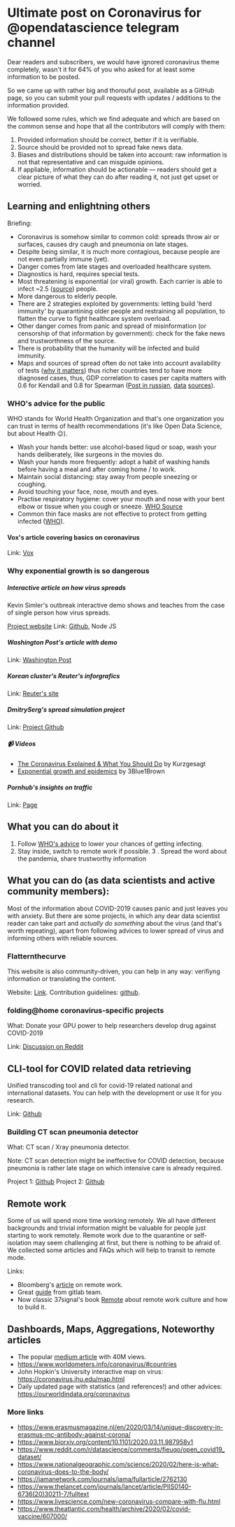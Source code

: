 # Ultimate post on Coronavirus for @opendatascience telegram channel 

Dear readers and subscribers, we would have ignored coronavirus theme completely, wasn't it for 64% of you who asked for at least some information to be posted.

So we came up with rather big and thorouful post, available as a GitHub page, so you can submit your pull requests with updates / additions to the information provided.

We followed some rules, which we find adequate and which are based on the common sense and hope that all the contributors will comply with them:

1. Provided information should be correct, better if it is verifiable.
2. Source should be provided not to spread fake news data.
3. Biases and distributions should be taken into account: raw information is not that representative and can misguide opinions.
4. If appliable, information should be actionable — readers should get a clear picture of what they can do after reading it, not just get upset or worried.

## Learning and enlightning others

Briefing:

* Coronavirus is somehow similar to common cold: spreads throw air or surfaces, causes dry caugh and pneumonia on late stages.
* Despite being similar, it is much more contagious, because people are not even partially immune (yet).
* Danger comes from late stages and overloaded healthcare system.
* Diagnostics is hard, requires special tests.
* Most threatening is exponential (or viral) growth. Each carrier is able to infect ~2.5 ([source](https://twitter.com/AdamJKucharski/status/1239146318301483009)) people.
* More dangerous to elderly people.
* There are 2 strategies exploited by governments: letting build 'herd immunity' by quarantining older people and restraining all population, to flatten the curve to fight healthcare system overload.
* Other danger comes from panic and spread of misinformation (or censorship of that information by government): check for the fake news and trustworthness of the source.
* There is probability that the humanity will be infected and build immunity.
* Maps and sources of spread often do not take into account availability of tests ([why it matters](https://twitter.com/Bershidsky/status/1239488197719199744)) thus richer countries tend to have more diagnosed cases, thus, GDP correlation to cases per capita matters with 0.6 for Kendall and 0.8 for Spearman ([Post in russian](https://vk.com/wall66559_77852), [data](https://www.who.int/docs/default-source/coronaviruse/situation-reports/20200311-sitrep-51-covid-19.pdf) [sources](https://docs.google.com/spreadsheets/d/1nUny3LRZKxxaC0Q8XGIAaBlgd8kZAQysvLX0E93-Ens/edit#gid=0)).
 

### <a name="whoadvice"></a>WHO's advice for the public

WHO stands for World Health Organization and that's one organization you can trust in terms of health recommendations (it's like Open Data Science, but about Health 😉).

* Wash your hands better: use alcohol-based liqud or soap, wash your hands deliberately, like surgeons in the movies do. 
* Wash your hands more frequently: adopt a habit of washing hands before having a meal and after coming home / to work.
* Maintain social distancing: stay away from people sneezing or coughing. 
* Avoid touching your face, nose, mouth  and eyes. 
* Practise respiratory hygiene: cover your mouth and nose with your bent elbow or tissue when you cough or sneeze. [WHO Source](https://www.who.int/emergencies/diseases/novel-coronavirus-2019/advice-for-public)
* Common thin face masks are not effective to protect from getting infected ([WHO](https://www.who.int/emergencies/diseases/novel-coronavirus-2019/advice-for-public/when-and-how-to-use-masks)). 

#### Vox's article covering basics on coronavirus

Link: [Vox](https://www.vox.com/science-and-health/2020/3/6/21161234/coronavirus-covid-19-science-outbreak-ends-endemic-vaccine)

### Why exponential growth is so dangerous

##### Interactive article on how virus spreads

Kevin Simler's outbreak interactive demo shows and teaches from the case of single person how virus spreads.

[Project website](https://www.meltingasphalt.com/interactive/outbreak/) 
Link: [Github](https://github.com/kevinsimler/outbreak), Node JS 

##### Washington Post's article with demo

Link: [Washington Post](https://www.washingtonpost.com/graphics/2020/world/corona-simulator/)

##### Korean cluster's Reuter's inforgrafics

Link: [Reuter's  site](https://graphics.reuters.com/CHINA-HEALTH-SOUTHKOREA-CLUSTERS/0100B5G33SB/index.html)

##### DmitrySerg's spread simulation project

Link: [Project Github](https://github.com/DmitrySerg/COVID-19)

##### 📹  Videos

* [The Coronavirus Explained & What You Should Do](https://youtu.be/BtN-goy9VOY) by Kurzgesagt
* [Exponential growth and epidemics](https://youtu.be/Kas0tIxDvrg) by 3Blue1Brown

##### Pornhub's insights on traffic

Link: [Page](https://www.pornhub.com/insights/corona-virus)

## What you can do about it

1. Follow [WHO's advice](#whoadvice) to lower your chances of getting infecting.
2. Stay inside, switch to remote work if possible.
3 . Spread the word about the pandemia, share trustworthy information

## What you can do (as data scientists and active community members):

Most of the information about COVID-2019 causes panic and just leaves you with anxiety. But there are some projects, in which any dear data scientist reader can take part and *actually do something* about the virus (and that's worth repeating), apart from following advices to lower spread of virus and informing others with reliable sources. 


### Flatternthecurve

This website is also community-driven, you can help in any way: verifiyng information or translating the content.

Website: [Link](https://www.flattenthecurve.com).
Contribution guidelines: [github](https://github.com/flattenthecurve/guide/blob/master/CONTRIBUTING.md).

### folding@home coronavirus-specific projects

What: Donate your GPU power to help researchers develop drug against COVID-2019

Link: [Discussion on Reddit](https://www.reddit.com/r/pcmasterrace/comments/fhb5e4/coronavirus_specific_gpu_projects_are_now/)

## CLI-tool for COVID related data retrieving

Unified transcoding tool and cli for covid-19 related national and international datasets. You can help with the development or use it for you research.

Link: [Github](https://github.com/ggbaro/covid-health-ita)

### Building CT scan pneumonia detector

What: CT scan / Xray pneumonia detector.

Note: CT scan detection might be ineffective for COVID detection, because pneumonia is rather late stage on which intensive care is already required.

Project 1: [Github](https://github.com/JordanMicahBennett/SMART-CT-SCAN_BASED-COVID19_VIRUS_DETECTOR)
Project 2: [Github](https://github.com/ieee8023/covid-chestxray-dataset)


## Remote work

Some of us will spend more time working remotely. We all have different backgrounds and trivial information might be valuable for people just starting to work remotely.
Remote work due to the quarantine or self-isolation may seem challenging at first, but there is nothing to be afraid of. We collected some articles and FAQs which will help to transit to remote mode.

Links:
* Bloomberg's [article](https://www.bloomberg.com/news/articles/2020-03-15/how-to-work-from-home-tips-on-staying-healthy-sane-productive) on remote work.
* Great [guide](https://about.gitlab.com/company/culture/all-remote/guide/) from gitlab team.
* Now classic 37signal's book [Remote](https://basecamp.com/books/remote) about remote work culture and how to build it.


## Dashboards, Maps, Aggregations, Noteworthy articles

* The popular [medium article](https://medium.com/@tomaspueyo/coronavirus-act-today-or-people-will-die-f4d3d9cd99ca) with 40M views.
* https://www.worldometers.info/coronavirus/#countries
* John Hopkin's University interactive map on virus: https://coronavirus.jhu.edu/map.html
* Daily updated page with statistics (and references!) and other advices: https://ourworldindata.org/coronavirus

### More links 

* https://www.erasmusmagazine.nl/en/2020/03/14/unique-discovery-in-erasmus-mc-antibody-against-corona/
* https://www.biorxiv.org/content/10.1101/2020.03.11.987958v1
* https://www.reddit.com/r/datascience/comments/fieuqo/open_covid19_dataset/
* https://www.nationalgeographic.com/science/2020/02/here-is-what-coronavirus-does-to-the-body/
* https://jamanetwork.com/journals/jama/fullarticle/2762130
* https://www.thelancet.com/journals/lancet/article/PIIS0140-6736(20)30211-7/fulltext
* https://www.livescience.com/new-coronavirus-compare-with-flu.html
* https://www.theatlantic.com/health/archive/2020/02/covid-vaccine/607000/